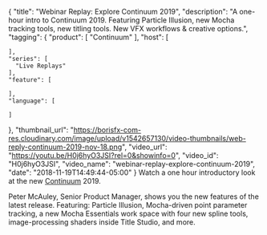 {
  "title": "Webinar Replay: Explore Continuum 2019",
  "description": "A one-hour intro to Continuum 2019. Featuring Particle Illusion, new Mocha tracking tools, new titling tools. New VFX workflows & creative options.",
  "tagging": {
    "product": [
      "Continuum"
    ],
    "host": [

    ],
    "series": [
      "Live Replays"
    ],
    "feature": [

    ],
    "language": [

    ]
  },
  "thumbnail_url": "https://borisfx-com-res.cloudinary.com/image/upload/v1542657130/video-thumbnails/web-reply-continuum-2019-nov-18.png",
  "video_url": "https://youtu.be/H0j6hyO3JSI?rel=0&showinfo=0",
  "video_id": "H0j6hyO3JSI",
  "video_name": "webinar-replay-explore-continuum-2019",
  "date": "2018-11-19T14:49:44-05:00"
}
Watch a one hour introductory look at the new [Continuum](https://borisfx.com/products/continuum/ "Boris FX - Continuum - Product ") 2019.

Peter McAuley, Senior Product Manager, shows you the new features of the latest release. Featuring: Particle Illusion, Mocha-driven point parameter tracking, a new Mocha Essentials work space with four new spline tools, image-processing shaders inside Title Studio, and more.
